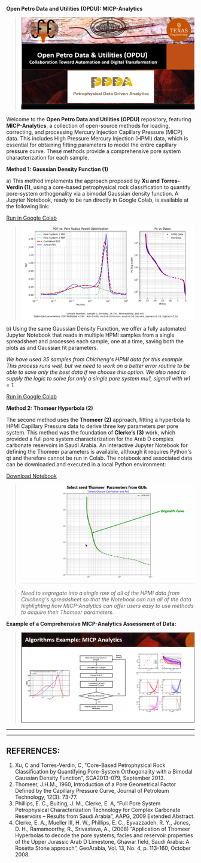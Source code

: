 **Open Petro Data and Utilities (OPDU): MICP-Analytics**

>![image](OPDU.png)

Welcome to the **Open Petro Data and Utilities (OPDU)** repository, featuring **MICP-Analytics**, a collection of open-source methods for loading, correcting, and processing Mercury Injection Capillary Pressure (MICP) data. This includes High Pressure Mercury Injection (HPMI) data, which is essential for obtaining fitting parameters to model the entire capillary pressure curve. These methods provide a comprehensive pore system characterization for each sample.



**Method 1: Gaussian Density Function (1)**

a) This method implements the approach proposed by **Xu and Torres-Verdin (1)**, using a core-based petrophysical rock classification to quantify pore-system orthogonality via a bimodal Gaussian density function. A Jupyter Notebook, ready to be run directly in Google Colab, is available at the following link:

[Run in Google Colab](https://github.com/PDDA-OPDU/MICP-Analytics/blob/main/Gaussian_Clerke_Spreadsheet/Panel_Bvocc_ver6_GitHub_colab.ipynb)

>![image](Gaussian.png)

b) Using the same Gaussian Density Function, we offer a fully automated Jupyter Notebook that reads in multiple HPMI samples from a single spreadsheet and processes each sample, one at a time, saving both the plots as and Gaussian fit parameters.

*We have used 35 samples from Chicheng's HPMI data for this example. This process runs well, but we need to work on a better error routine to be able to save only the best data if we choose this option. We also need to supply the logic to solve for only a single pore system mu1, sigma1 with w1 = 1.*

[Run in Google Colab](https://github.com/PDDA-OPDU/MICP-Analytics/blob/main/Auto_Chicheng_GitHub/Panel_Bvocc_ver4_optimization_read_Chicheng_ver7_full_auto_GitHub.ipynb)


**Method 2: Thomeer Hyperbola (2)**

The second method uses the **Thomeer (2)** approach, fitting a hyperbola to HPMI Capillary Pressure data to derive three key parameters per pore system. This method was the foundation of **Clerke’s (3)** work, which provided a full pore system characterization for the Arab D complex carbonate reservoirs in Saudi Arabia. An interactive Jupyter Notebook for defining the Thomeer parameters is available, although it requires Python's qt and therefore cannot be run in Colab. The notebook and associated data can be downloaded and executed in a local Python environment:

[Download Notebook](https://github.com/PDDA-OPDU/MICP-Analytics/blob/main/Thomeer_from_Clerke_spreadsheet/Thomeer_from_Pc_curve_fit_auto-use-picks-Auto-Put_on_GitHub_read_Edspreadsheet_ver2.ipynb)

>![image](Thomeer_Parameter_fitting.gif)

>*Need to segregate into a single row of all of the HPMI data from Chicheng's spreadsheet so that the Notebook can run all of the data highlighting how MICP-Analytics can offer users easy to use methods to acquire their Thomeer parameters.*


**Example of a Comprehensive MICP-Analytics Assessment of Data:**

>![image2](MICP.png)



---
---
## REFERENCES:
1.  Xu, C and Torres-Verdin, C, "Core-Based Petrophysical Rock Classification by Quantifying Pore-System Orthogonality with a Bimodal Gaussian Density Function", SCA2013-079, September 2013.
2.  Thomeer, J.H.M., 1960, Introduction of a Pore Geometrical Factor Defined by the Capillary Pressure Curve, Journal of Petroleum Technology, 12(3): 73-77.
3.  Phillips, E. C., Buiting, J. M., Clerke, E. A, “Full Pore System Petrophysical Characterization Technology for Complex Carbonate Reservoirs – Results from Saudi Arabia”, AAPG, 2009 Extended Abstract.
4.  Clerke, E. A., Mueller III, H. W., Phillips, E. C., Eyvazzadeh, R. Y., Jones, D. H., Ramamoorthy, R., Srivastava, A., (2008) “Application of Thomeer Hyperbolas to decode the pore systems, facies and reservoir properties of the Upper Jurassic Arab D Limestone, Ghawar field, Saudi Arabia: A Rosetta Stone approach”, GeoArabia, Vol. 13, No. 4, p. 113-160, October 2008.
